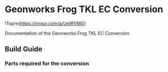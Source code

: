 # Geonworks Frog TKL EC Conversion

!Topre(https://imgur.com/a/Ue9fVMG)

Documentation of the Geonworks Frog TKL EC Conversion. 

## Build Guide

### Parts required for the conversion
